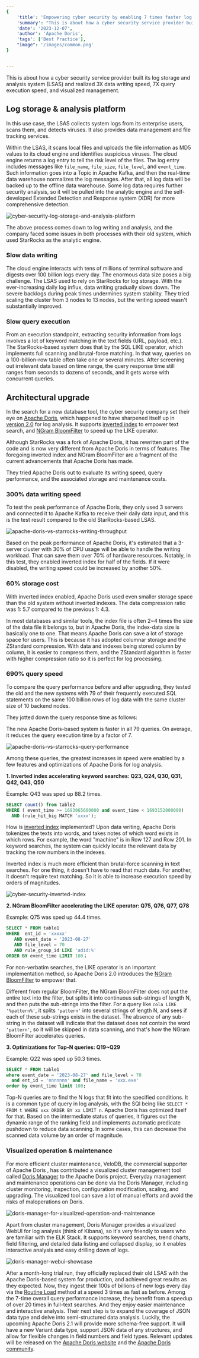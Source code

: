 ```yaml
---
{
    'title': 'Empowering cyber security by enabling 7 times faster log analysis',
    'summary': "This is about how a cyber security service provider built its log storage and analysis system (LSAS) and realized 3X data writing speed, 7X query execution speed, and visualized management.",
    'date': '2023-12-07',
    'author': 'Apache Doris',
    'tags': ['Best Practice'],
    "image": '/images/common.png'
}


---
```


<!-- 
Licensed to the Apache Software Foundation (ASF) under one
or more contributor license agreements.  See the NOTICE file
distributed with this work for additional information
regarding copyright ownership.  The ASF licenses this file
to you under the Apache License, Version 2.0 (the
"License"); you may not use this file except in compliance
with the License.  You may obtain a copy of the License at

  http://www.apache.org/licenses/LICENSE-2.0

Unless required by applicable law or agreed to in writing,
software distributed under the License is distributed on an
"AS IS" BASIS, WITHOUT WARRANTIES OR CONDITIONS OF ANY
KIND, either express or implied.  See the License for the
specific language governing permissions and limitations
under the License.
-->

This is about how a cyber security service provider built its log storage and analysis system (LSAS) and realized 3X data writing speed, 7X query execution speed, and visualized management. 

## Log storage & analysis platform

In this use case, the LSAS collects system logs from its enterprise users, scans them, and detects viruses. It also provides data management and file tracking services. 

Within the LSAS, it scans local files and uploads the file information as MD5 values to its cloud engine and identifies suspicious viruses. The cloud engine returns a log entry to tell the risk level of the files. The log entry includes messages like `file_name`, `file_size`, `file_level`, and `event_time`. Such information goes into a Topic in Apache Kafka, and then the real-time data warehouse normalizes the log messages. After that, all log data will be backed up to the offline data warehouse. Some log data requires further security analysis, so it will be pulled into the analytic engine and the self-developed Extended Detection and Response system (XDR) for more comprehensive detection. 

![cyber-security-log-storage-and-analysis-platform](../static/images/cyber-security-log-storage-and-analysis-platform.png)

The above process comes down to log writing and analysis, and the company faced some issues in both processes with their old system, which used StarRocks as the analytic engine.

### Slow data writing

The cloud engine interacts with tens of millions of terminal software and digests over 100 billion logs every day. The enormous data size poses a big challenge. The LSAS used to rely on StarRocks for log storage. With the ever-increasing daily log influx, data writing gradually slows down. The severe backlogs during peak times undermines system stability. They tried scaling the cluster from 3 nodes to 13 nodes, but the writing speed wasn't substantially improved.

### Slow query execution

From an execution standpoint, extracting security information from logs involves a lot of keyword matching in the text fields (URL, payload, etc.). The StarRocks-based system does that by the SQL LIKE operator, which implements full scanning and brutal-force matching. In that way, queries on a 100-billion-row table often take one or several minutes. After screening out irrelevant data based on time range, the query response time still ranges from seconds to dozens of seconds, and it gets worse with concurrent queries.

## Architectural upgrade

In the search for a new database tool, the cyber security company set their eye on [Apache Doris](https://doris.apache.org/zh-CN/), which happened to have sharpened itself up in [version 2.0](https://doris.apache.org/zh-CN/blog/release-note-2.0.0) for log analysis. It supports [inverted index](https://doris.apache.org/docs/dev/data-table/index/inverted-index/) to empower text search, and [NGram BloomFilter](https://doris.apache.org/docs/dev/data-table/index/ngram-bloomfilter-index?_highlight=ngram) to speed up the LIKE operator. 

Although StarRocks was a fork of Apache Doris, it has rewritten part of the code and is now very different from Apache Doris in terms of features. The foregoing inverted index and NGram BloomFilter are a fragment of the current advancements that Apache Doris has made.

They tried Apache Doris out to evaluate its writing speed, query performance, and the associated storage and maintenance costs. 

### 300% data writing speed

To test the peak performance of Apache Doris, they only used 3 servers and connected it to Apache Kafka to receive their daily data input, and this is the test result compared to the old StarRocks-based LSAS.

![apache-doris-vs-starrocks-writing-throughput](../static/images/apache-doris-vs-starrocks-writing-throughput.png)

Based on the peak performance of Apache Doris, it's estimated that a 3-server cluster with 30% of CPU usage will be able to handle the writing workload. That can save them over 70% of hardware resources. Notably, in this test, they enabled inverted index for half of the fields. If it were disabled, the writing speed could be increased by another 50%.

### 60% storage cost

With inverted index enabled, Apache Doris used even smaller storage space than the old system without inverted indexes. The data compression ratio was 1: 5.7 compared to the previous 1: 4.3.

In most databases and similar tools, the index file is often 2~4 times the size of the data file it belongs to, but in Apache Doris, the index-data size is basically one to one. That means Apache Doris can save a lot of storage space for users. This is because it has adopted columnar storage and the ZStandard compression. With data and indexes being stored column by column, it is easier to compress them, and the ZStandard algorithm is faster with higher compression ratio so it is perfect for log processing. 

### 690% query speed

To compare the query performance before and after upgrading, they tested the old and the new systems with 79 of their frequently executed SQL statements on the same 100 billion rows of log data with the same cluster size of 10 backend nodes.

They jotted down the query response time as follows:

The new Apache Doris-based system is faster in all 79 queries. On average, it reduces the query execution time by a factor of 7.

![apache-doris-vs-starrocks-query-performance](../static/images/apache-doris-vs-starrocks-query-performance.png)

Among these queries, the greatest increases in speed were enabled by a few features and optimizations of Apache Doris for log analysis.

**1. Inverted index accelerating keyword searches: Q23, Q24, Q30, Q31, Q42, Q43, Q50**

Example: Q43 was sped up 88.2 times.

```SQL
SELECT count() from table2 
WHERE ( event_time >= 1693065600000 and event_time < 1693152000000) 
  AND (rule_hit_big MATCH 'xxxx');
```

How is [inverted index](https://doris.apache.org/docs/dev/data-table/index/inverted-index/) implemented? Upon data writing, Apache Doris tokenizes the texts into words, and takes notes of which word exists in which rows. For example, the word "machine" is in Row 127 and Row 201. In keyword searches, the system can quickly locate the relevant data by tracking the row numbers in the indexes.

Inverted index is much more efficient than brutal-force scanning in text searches. For one thing, it doesn't have to read that much data. For another, it doesn't require text matching. So it is able to increase execution speed by orders of magnitudes.

![cyber-security-inverted-index](../static/images/cyber-security-inverted-index.png)

**2. NGram BloomFilter accelerating the LIKE operator: Q75, Q76, Q77, Q78**

Example: Q75 was sped up 44.4 times.

```SQL
SELECT * FROM table1
WHERE  ent_id = 'xxxxx'   
   AND event_date = '2023-08-27'   
   AND file_level = 70     
   AND rule_group_id LIKE 'adid:%'     
ORDER BY event_time LIMIT 100；
```

For non-verbatim searches, the LIKE operator is an important implementation method, so Apache Doris 2.0 introduces the [NGram BloomFilter](https://doris.apache.org/docs/dev/data-table/index/ngram-bloomfilter-index) to empower that. 

Different from regular BloomFilter, the NGram BloomFilter does not put the entire text into the filter, but splits it into continuous sub-strings of length N, and then puts the sub-strings into the filter. For a query like `cola LIKE '%pattern%'`, it splits `'pattern'` into several strings of length N, and sees if each of these sub-strings exists in the dataset. The absence of any sub-string in the dataset will indicate that the dataset does not contain the word `'pattern'`, so it will be skipped in data scanning, and that's how the NGram BloomFilter accelerates queries.

**3. Optimizations for Top-N queries: Q19~Q29**

Example: Q22 was sped up 50.3 times.

```SQL
SELECT * FROM table1
where event_date = '2023-08-27' and file_level = 70 
  and ent_id = 'nnnnnnn' and file_name = 'xxx.exe'
order by event_time limit 100;
```

Top-N queries are to find the N logs that fit into the specified conditions. It is a common type of query in log analysis, with the SQl being like `SELECT * FROM t WHERE xxx ORDER BY xx LIMIT n`. Apache Doris has optimized itself for that. Based on the intermediate status of queries, it figures out the dynamic range of the ranking field and implements automatic predicate pushdown to reduce data scanning. In some cases, this can decrease the scanned data volume by an order of magnitude.

### Visualized operation & maintenance

For more efficient cluster maintenance, VeloDB, the commercial supporter of Apache Doris , has contributed a visualized cluster management tool called [Doris Manager](https://github.com/apache/doris-manager) to the Apache Doris project. Everyday management and maintenance operations can be done via the Doris Manager, including cluster monitoring, inspection, configuration modification, scaling, and upgrading. The visualized tool can save a lot of manual efforts and avoid the risks of maloperations on Doris.

![doris-manager-for-visualized-operation-and-maintenance](../static/images/doris-manager-for-visualized-operation-and-maintenance.png)

Apart from cluster management, Doris Manager provides a visualized WebUI for log analysis (think of Kibana), so it's very friendly to users who are familiar with the ELK Stack. It supports keyword searches, trend charts, field filtering, and detailed data listing and collapsed display, so it enables interactive analysis and easy drilling down of logs.

![doris-manager-webui-showcase](../static/images/doris-manager-webui-showcase.png)

After a month-long trial run, they officially replaced their old LSAS with the Apache Doris-based system for production, and achieved great results as they expected. Now, they ingest their 100s of billions of new logs every day via the [Routine Load](https://doris.apache.org/docs/dev/data-operate/import/import-way/routine-load-manual/) method at a speed 3 times as fast as before. Among the 7-time overall query performance increase, they benefit from a speedup of over 20 times in full-text searches. And they enjoy easier maintenance and interactive analysis. Their next step is to expand the coverage of JSON data type and delve into semi-structured data analysis. Luckily, the upcoming Apache Doris 2.1 will provide more schema-free support. It will have a new Variant data type, support JSON data of any structures, and allow for flexible changes in field numbers and field types. Relevant updates will be released on the [Apache Doris website](https://doris.apache.org/) and the [Apache Doris community](https://join.slack.com/t/apachedoriscommunity/shared_invite/zt-1t3wfymur-0soNPATWQ~gbU8xutFOLog).
